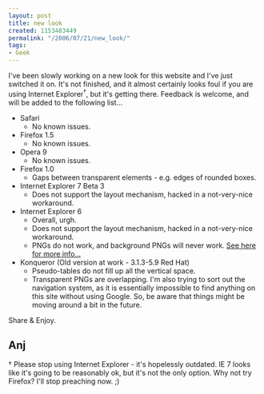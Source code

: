 ```yaml
---
layout: post
title: new look
created: 1153483449
permalink: "/2006/07/21/new_look/"
tags:
- Geek
---
```

I've been slowly working on a new look for this website and I've just switched it on.  It's not finished, and it almost certainly looks foul if you are using Internet Explorer<sup>&#8224;</sup>, but it's getting there.  Feedback is welcome, and will be added to the following list...
<!--break-->

* Safari
    * No known issues.
* Firefox 1.5
    * No known issues.
* Opera 9
    * No known issues.
* Firefox 1.0
    * Gaps between transparent elements - e.g. edges of rounded boxes.
* Internet Explorer 7 Beta 3
    * Does not support the layout mechanism, hacked in a not-very-nice workaround.
* Internet Explorer 6
    * Overall, urgh.
    * Does not support the layout mechanism, hacked in a not-very-nice workaround.
    * PNGs do not work, and background PNGs will never work. [See here for more info...](http://homepage.ntlworld.com/bobosola/)
* Konqueror (Old version at work - 3.1.3-5.9 Red Hat)
    * Pseudo-tables do not fill up all the vertical space.
    * Transparent PNGs are overlapping.
I'm also trying to sort out the navigation system, as it is essentially impossible to find anything on this site without using Google.  So, be aware that things might be moving around a bit in the future.

Share & Enjoy.

Anj
----
&#8224; Please stop using Internet Explorer - it's hopelessly outdated.  IE 7 looks like it's going to be reasonably ok, but  it's not the only option.  Why not try Firefox? I'll stop preaching now. ;)
